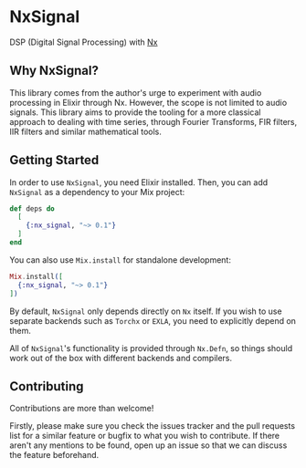 # NxSignal

DSP (Digital Signal Processing) with [Nx](https://github.com/elixir-nx/nx)

## Why NxSignal?

This library comes from the author's urge to experiment with audio processing in Elixir through Nx.
However, the scope is not limited to audio signals. This library aims to provide the tooling for
a more classical approach to dealing with time series, through Fourier Transforms, FIR filters,
IIR filters and similar mathematical tools.

## Getting Started

In order to use `NxSignal`, you need Elixir installed. Then, you can add `NxSignal` as a dependency
to your Mix project:

```elixir
def deps do
  [
    {:nx_signal, "~> 0.1"}
  ]
end
```

You can also use `Mix.install` for standalone development:

```elixir
Mix.install([
  {:nx_signal, "~> 0.1"}
])
```

By default, `NxSignal` only depends directly on `Nx` itself. If you wish to use separate backends
such as `Torchx` or `EXLA`, you need to explicitly depend on them.

All of `NxSignal`'s functionality is provided through `Nx.Defn`, so things should work out of the
box with different backends and compilers.

## Contributing

Contributions are more than welcome!

Firstly, please make sure you check the issues tracker and the pull requests list for
a similar feature or bugfix to what you wish to contribute.
If there aren't any mentions to be found, open up an issue so that we can discuss the
feature beforehand.
